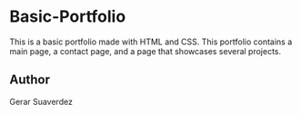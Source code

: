 # Basic-Portfolio
This is a basic portfolio made with HTML and CSS. This portfolio contains a main page, a contact page, and a page that showcases several projects. 

## Author
Gerar Suaverdez
